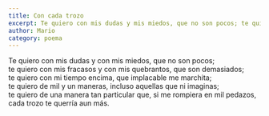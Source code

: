 ```yaml
---
title: Con cada trozo
excerpt: Te quiero con mis dudas y mis miedos, que no son pocos; te quiero con mis fracasos y mis quebrantos.
author: Mario
category: poema
---
```

Te quiero con mis dudas y con mis miedos, que no son pocos;  
te quiero con mis fracasos y con mis quebrantos, que son demasiados;  
te quiero con mi tiempo encima, que implacable me marchita;  
te quiero de mil y un maneras, incluso aquellas que ni imaginas;  
te quiero de una manera tan particular que, si me rompiera en mil pedazos, cada trozo te querría aun más.
